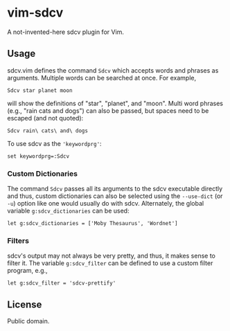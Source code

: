 vim-sdcv
========

A not-invented-here sdcv plugin for Vim.

Usage
-----

sdcv.vim defines the command `Sdcv` which accepts words and phrases as
arguments.  Multiple words can be searched at once.  For example,

    Sdcv star planet moon

will show the definitions of "star", "planet", and "moon".  Multi word
phrases (e.g., "rain cats and dogs") can also be passed, but spaces need
to be escaped (and not quoted):

    Sdcv rain\ cats\ and\ dogs

To use sdcv as the `'keywordprg'`:

    set keywordprg=:Sdcv

### Custom Dictionaries

The command `Sdcv` passes all its arguments to the sdcv executable
directly and thus, custom dictionaries can also be selected using
the `--use-dict` (or `-u`) option like one would usually do with sdcv.
Alternately, the global variable `g:sdcv_dictionaries` can be used:

    let g:sdcv_dictionaries = ['Moby Thesaurus', 'Wordnet']

### Filters

sdcv's output may not always be very pretty, and thus, it makes sense to
filter it.  The variable `g:sdcv_filter` can be defined to use a custom
filter program, e.g.,

    let g:sdcv_filter = 'sdcv-prettify'

License
-------

Public domain.
